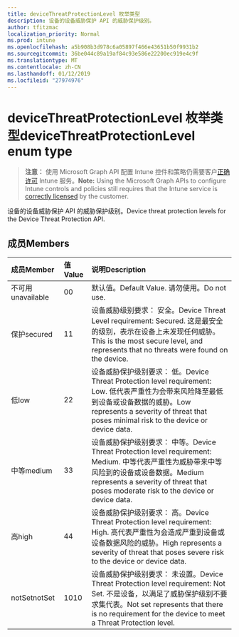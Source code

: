 ```yaml
---
title: deviceThreatProtectionLevel 枚举类型
description: 设备的设备威胁保护 API 的威胁保护级别。
author: tfitzmac
localization_priority: Normal
ms.prod: intune
ms.openlocfilehash: a5b908b3d978c6a05897f466e43651b50f9931b2
ms.sourcegitcommit: 36be044c89a19af84c93e586e22200ec919e4c9f
ms.translationtype: MT
ms.contentlocale: zh-CN
ms.lasthandoff: 01/12/2019
ms.locfileid: "27974976"
---
```

# <a name="devicethreatprotectionlevel-enum-type"></a><span data-ttu-id="047c2-103">deviceThreatProtectionLevel 枚举类型</span><span class="sxs-lookup"><span data-stu-id="047c2-103">deviceThreatProtectionLevel enum type</span></span>

> <span data-ttu-id="047c2-104">**注意：** 使用 Microsoft Graph API 配置 Intune 控件和策略仍需要客户[正确许可](https://go.microsoft.com/fwlink/?linkid=839381) Intune 服务。</span><span class="sxs-lookup"><span data-stu-id="047c2-104">**Note:** Using the Microsoft Graph APIs to configure Intune controls and policies still requires that the Intune service is [correctly licensed](https://go.microsoft.com/fwlink/?linkid=839381) by the customer.</span></span>

<span data-ttu-id="047c2-105">设备的设备威胁保护 API 的威胁保护级别。</span><span class="sxs-lookup"><span data-stu-id="047c2-105">Device threat protection levels for the Device Threat Protection API.</span></span>
## <a name="members"></a><span data-ttu-id="047c2-106">成员</span><span class="sxs-lookup"><span data-stu-id="047c2-106">Members</span></span>
|<span data-ttu-id="047c2-107">成员</span><span class="sxs-lookup"><span data-stu-id="047c2-107">Member</span></span>|<span data-ttu-id="047c2-108">值</span><span class="sxs-lookup"><span data-stu-id="047c2-108">Value</span></span>|<span data-ttu-id="047c2-109">说明</span><span class="sxs-lookup"><span data-stu-id="047c2-109">Description</span></span>|
|:---|:---|:---|
|<span data-ttu-id="047c2-110">不可用</span><span class="sxs-lookup"><span data-stu-id="047c2-110">unavailable</span></span>|<span data-ttu-id="047c2-111">0</span><span class="sxs-lookup"><span data-stu-id="047c2-111">0</span></span>|<span data-ttu-id="047c2-112">默认值。</span><span class="sxs-lookup"><span data-stu-id="047c2-112">Default Value.</span></span> <span data-ttu-id="047c2-113">请勿使用。</span><span class="sxs-lookup"><span data-stu-id="047c2-113">Do not use.</span></span>|
|<span data-ttu-id="047c2-114">保护</span><span class="sxs-lookup"><span data-stu-id="047c2-114">secured</span></span>|<span data-ttu-id="047c2-115">1</span><span class="sxs-lookup"><span data-stu-id="047c2-115">1</span></span>|<span data-ttu-id="047c2-116">设备威胁级别要求： 安全。</span><span class="sxs-lookup"><span data-stu-id="047c2-116">Device Threat Level requirement: Secured.</span></span> <span data-ttu-id="047c2-117">这是最安全的级别，表示在设备上未发现任何威胁。</span><span class="sxs-lookup"><span data-stu-id="047c2-117">This is the most secure level, and represents that no threats were found on the device.</span></span>|
|<span data-ttu-id="047c2-118">低</span><span class="sxs-lookup"><span data-stu-id="047c2-118">low</span></span>|<span data-ttu-id="047c2-119">2</span><span class="sxs-lookup"><span data-stu-id="047c2-119">2</span></span>|<span data-ttu-id="047c2-120">设备威胁保护级别要求： 低。</span><span class="sxs-lookup"><span data-stu-id="047c2-120">Device Threat Protection level requirement: Low.</span></span> <span data-ttu-id="047c2-121">低代表严重性为会带来风险降至最低到设备或设备数据的威胁。</span><span class="sxs-lookup"><span data-stu-id="047c2-121">Low represents a severity of threat that poses minimal risk to the device or device data.</span></span>|
|<span data-ttu-id="047c2-122">中等</span><span class="sxs-lookup"><span data-stu-id="047c2-122">medium</span></span>|<span data-ttu-id="047c2-123">3</span><span class="sxs-lookup"><span data-stu-id="047c2-123">3</span></span>|<span data-ttu-id="047c2-124">设备威胁保护级别要求： 中等。</span><span class="sxs-lookup"><span data-stu-id="047c2-124">Device Threat Protection level requirement: Medium.</span></span> <span data-ttu-id="047c2-125">中等代表严重性为威胁带来中等风险到的设备或设备数据。</span><span class="sxs-lookup"><span data-stu-id="047c2-125">Medium represents a severity of threat that poses moderate risk to the device or device data.</span></span>|
|<span data-ttu-id="047c2-126">高</span><span class="sxs-lookup"><span data-stu-id="047c2-126">high</span></span>|<span data-ttu-id="047c2-127">4</span><span class="sxs-lookup"><span data-stu-id="047c2-127">4</span></span>|<span data-ttu-id="047c2-128">设备威胁保护级别要求： 高。</span><span class="sxs-lookup"><span data-stu-id="047c2-128">Device Threat Protection level requirement: High.</span></span> <span data-ttu-id="047c2-129">高代表严重性为会造成严重到设备或设备数据风险的威胁。</span><span class="sxs-lookup"><span data-stu-id="047c2-129">High represents a severity of threat that poses severe risk to the device or device data.</span></span>|
|<span data-ttu-id="047c2-130">notSet</span><span class="sxs-lookup"><span data-stu-id="047c2-130">notSet</span></span>|<span data-ttu-id="047c2-131">10</span><span class="sxs-lookup"><span data-stu-id="047c2-131">10</span></span>|<span data-ttu-id="047c2-132">设备威胁保护级别要求： 未设置。</span><span class="sxs-lookup"><span data-stu-id="047c2-132">Device Threat Protection level requirement: Not Set.</span></span> <span data-ttu-id="047c2-133">不是设备，以满足了威胁保护级别不要求集代表。</span><span class="sxs-lookup"><span data-stu-id="047c2-133">Not set represents that there is no requirement for the device to meet a Threat Protection level.</span></span>|



